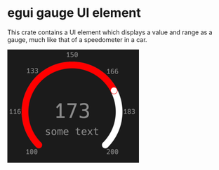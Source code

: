 # egui gauge UI element

This crate contains a UI element which displays a value and range as a gauge,
much like that of a speedometer in a car.

![example](/examples/picture.png?raw=true "example")
